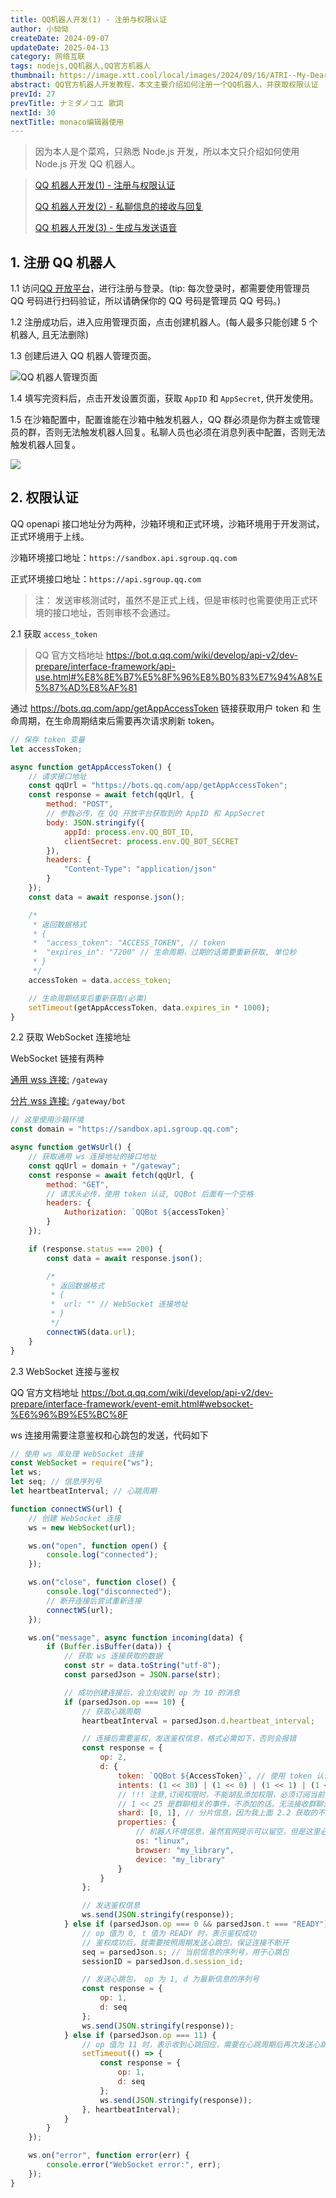 ```yaml
---
title: QQ机器人开发(1) - 注册与权限认证
author: 小恸恸
createDate: 2024-09-07
updateDate: 2025-04-13
category: 网络互联
tags: nodejs,QQ机器人,QQ官方机器人
thumbnail: https://image.xtt.cool/local/images/2024/09/16/ATRI--My-Dear-Moments--CG---.jpg
abstract: QQ官方机器人开发教程，本文主要介绍如何注册一个QQ机器人，并获取权限认证
prevId: 27
prevTitle: ナミダノコエ 歌詞
nextId: 30
nextTitle: monaco编辑器使用
---
```


> 因为本人是个菜鸡，只熟悉 Node.js 开发，所以本文只介绍如何使用 Node.js 开发 QQ 机器人。

> [QQ 机器人开发(1) - 注册与权限认证](https://xtt.moe/article/28)
>
> [QQ 机器人开发(2) - 私聊信息的接收与回复](https://xtt.moe/article/31)
>
> [QQ 机器人开发(3) - 生成与发送语音](https://xtt.moe/article/36)

## 1. 注册 QQ 机器人

1.1 访问[QQ 开放平台](https://q.qq.com/)，进行注册与登录。(tip: 每次登录时，都需要使用管理员 QQ 号码进行扫码验证，所以请确保你的 QQ 号码是管理员 QQ 号码。)

1.2 注册成功后，进入应用管理页面，点击创建机器人。(每人最多只能创建 5 个机器人, 且无法删除)

1.3 创建后进入 QQ 机器人管理页面。

![ QQ 机器人管理页面](https://image.xtt.cool/local/images/2024/09/07/image.png)

1.4 填写完资料后，点击开发设置页面，获取 `AppID` 和 `AppSecret`, 供开发使用。

1.5 在沙箱配置中，配置谁能在沙箱中触发机器人，QQ 群必须是你为群主或管理员的群，否则无法触发机器人回复。私聊人员也必须在消息列表中配置，否则无法触发机器人回复。

![](https://image.xtt.cool/local/images/2024/09/07/image7fa1f5f20f8ab83c.png)

## 2. 权限认证

QQ openapi 接口地址分为两种，沙箱环境和正式环境，沙箱环境用于开发测试，正式环境用于上线。

沙箱环境接口地址：`https://sandbox.api.sgroup.qq.com`

正式环境接口地址：`https://api.sgroup.qq.com`

> 注： 发送审核测试时，虽然不是正式上线，但是审核时也需要使用正式环境的接口地址，否则审核不会通过。

2.1 获取 `access_token`

> QQ 官方文档地址 https://bot.q.qq.com/wiki/develop/api-v2/dev-prepare/interface-framework/api-use.html#%E8%8E%B7%E5%8F%96%E8%B0%83%E7%94%A8%E5%87%AD%E8%AF%81

通过 https://bots.qq.com/app/getAppAccessToken 链接获取用户 token 和 生命周期，在生命周期结束后需要再次请求刷新 token。

```js
// 保存 token 变量
let accessToken;

async function getAppAccessToken() {
	// 请求接口地址
	const qqUrl = "https://bots.qq.com/app/getAppAccessToken";
	const response = await fetch(qqUrl, {
		method: "POST",
		// 参数必传，在 QQ 开放平台获取到的 AppID 和 AppSecret
		body: JSON.stringify({
			appId: process.env.QQ_BOT_ID,
			clientSecret: process.env.QQ_BOT_SECRET
		}),
		headers: {
			"Content-Type": "application/json"
		}
	});
	const data = await response.json();

	/*
	 * 返回数据格式
	 * {
	 *	"access_token": "ACCESS_TOKEN", // token
	 *	"expires_in": "7200" // 生命周期，过期的话需要重新获取, 单位秒
	 * }
	 */
	accessToken = data.access_token;

	// 生命周期结束后重新获取(必需)
	setTimeout(getAppAccessToken, data.expires_in * 1000);
}
```

2.2 获取 WebSocket 连接地址

WebSocket 链接有两种

[通用 wss 连接:](https://bot.q.qq.com/wiki/develop/api-v2/openapi/wss/url_get.html) `/gateway`

[分片 wss 连接:](https://bot.q.qq.com/wiki/develop/api-v2/openapi/wss/shard_url_get.html) `/gateway/bot`

```js
// 这里使用沙箱环境
const domain = "https://sandbox.api.sgroup.qq.com";

async function getWsUrl() {
	// 获取通用 ws 连接地址的接口地址
	const qqUrl = domain + "/gateway";
	const response = await fetch(qqUrl, {
		method: "GET",
		// 请求头必传，使用 token 认证, QQBot 后面有一个空格
		headers: {
			Authorization: `QQBot ${accessToken}`
		}
	});

	if (response.status === 200) {
		const data = await response.json();

		/*
		 * 返回数据格式
		 * {
		 *	url: "" // WebSocket 连接地址
		 * }
		 */
		connectWS(data.url);
	}
}
```

2.3 WebSocket 连接与鉴权

QQ 官方文档地址 https://bot.q.qq.com/wiki/develop/api-v2/dev-prepare/interface-framework/event-emit.html#websocket-%E6%96%B9%E5%BC%8F

ws 连接用需要注意鉴权和心跳包的发送，代码如下

```js
// 使用 ws 库处理 WebSocket 连接
const WebSocket = require("ws");
let ws;
let seq; // 信息序列号
let heartbeatInterval; // 心跳周期

function connectWS(url) {
	// 创建 WebSocket 连接
	ws = new WebSocket(url);

	ws.on("open", function open() {
		console.log("connected");
	});

	ws.on("close", function close() {
		console.log("disconnected");
		// 断开连接后尝试重新连接
		connectWS(url);
	});

	ws.on("message", async function incoming(data) {
		if (Buffer.isBuffer(data)) {
			// 获取 ws 连接获取的数据
			const str = data.toString("utf-8");
			const parsedJson = JSON.parse(str);

			// 成功创建连接后，会立刻收到 op 为 10 的消息
			if (parsedJson.op === 10) {
				// 获取心跳周期
				heartbeatInterval = parsedJson.d.heartbeat_interval;

				// 连接后需要鉴权，发送鉴权信息，格式必需如下，否则会报错
				const response = {
					op: 2,
					d: {
						token: `QQBot ${AccessToken}`, // 使用 token 认证, QQBot 后面有一个空格
						intents: (1 << 30) | (1 << 0) | (1 << 1) | (1 << 25), // 订阅权限
						// !!! 注意,订阅权限时，不能胡乱添加权限，必须订阅当前机器人支持的权限的事件，否则 ws 连接会直接报错并关闭连接！！！
						// 1 << 25 是群聊相关的事件，不添加的话，无法接收群聊消息
						shard: [0, 1], // 分片信息，因为我上面 2.2 获取的不是分片信息的 ws 地址，所以这里需要写死 [0, 1]
						properties: {
							// 机器人环境信息，虽然官网提示可以留空，但是这里必需填写 properties 参数，参数可以随意填写，不填会报错
							os: "linux",
							browser: "my_library",
							device: "my_library"
						}
					}
				};

				// 发送鉴权信息
				ws.send(JSON.stringify(response));
			} else if (parsedJson.op === 0 && parsedJson.t === "READY") {
				// op 值为 0, t 值为 READY 时，表示鉴权成功
				// 鉴权成功后，就需要按照周期发送心跳包，保证连接不断开
				seq = parsedJson.s; // 当前信息的序列号，用于心跳包
				sessionID = parsedJson.d.session_id;

				// 发送心跳包， op 为 1, d 为最新信息的序列号
				const response = {
					op: 1,
					d: seq
				};
				ws.send(JSON.stringify(response));
			} else if (parsedJson.op === 11) {
				// op 值为 11 时，表示收到心跳回应，需要在心跳周期后再次发送心跳包
				setTimeout(() => {
					const response = {
						op: 1,
						d: seq
					};
					ws.send(JSON.stringify(response));
				}, heartbeatInterval);
			}
		}
	});

	ws.on("error", function error(err) {
		console.error("WebSocket error:", err);
	});
}
```
